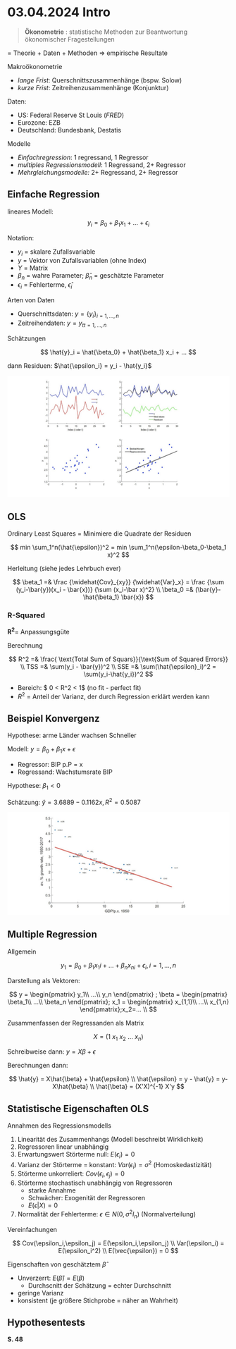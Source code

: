 # 03.04.2024 Intro

> **Ökonometrie** : statistische Methoden zur Beantwortung ökonomischer Fragestellungen

= Theorie + Daten + Methoden => empirische Resultate

Makroökonometrie

- *lange Frist*: Querschnittszusammenhänge (bspw. Solow)
- *kurze Frist*: Zeitreihenzusammenhänge (Konjunktur)

Daten:

- US: Federal Reserve St Louis (*FRED*)
- Eurozone: EZB
- Deutschland: Bundesbank, Destatis



Modelle

- *Einfachregression*: 1 regressand, 1 Regressor
- *multiples Regressionsmodell*: 1 Regressand, 2+ Regressor
- *Mehrgleichungsmodelle:* 2+ Regressand, 2+ Regressor



## Einfache Regression

lineares Modell:
$$
y_i = \beta_0+ \beta_1 x_1 + ... + \epsilon_i
$$

Notation:

- $y_i$ = skalare Zufallsvariable
- $y$ = Vektor von Zufallsvariablen (ohne Index)
- $Y$​ = Matrix
- $\beta_n$ = wahre Parameter; $\hat{\beta}_n$ = geschätzte Parameter
- $\epsilon_i$ = Fehlerterme, $\hat{\epsilon}_i$​



Arten von Daten

- Querschnittsdaten: $y = \{y_i\}_{i=1,...,n}$
- Zeitreihendaten: $y = {y_t}_{t=1,...,n}$



Schätzungen

$$
\hat{y}_i = \hat{\beta_0} + \hat{\beta_1} x_i + ...
$$

dann Residuen: $\hat{\epsilon_i} = y_i - \hat{y_i}$

![img](../images/2024-04-11_17-47-39.jpg)

## OLS

Ordinary Least Squares = Minimiere die Quadrate der Residuen

$$
min \sum_1^n(\hat{\epsilon})^2 = 
min \sum_1^n(\epsilon-\beta_0-\beta_1 x)^2
$$

Herleitung (siehe jedes Lehrbuch ever)

$$
\beta_1 =& \frac
	{\widehat{Cov}_{xy}}
	{\widehat{Var}_x} 
= \frac
	{\sum (y_i-\bar{y})(x_i - \bar{x})}
	{\sum (x_i-\bar x)^2}
\\
\beta_0 =& (\bar{y}- \hat{\beta_1} \bar{x})
$$

### R-Squared

$\mathbf{R^2}$​​ = Anpassungsgüte 

Berechnung

$$
R^2 =& \frac{ \text{Total Sum of Squars}}{\text{Sum of Squared Errors}} \\
TSS =& \sum(y_i - \bar{y})^2 \\
SSE =& \sum(\hat{\epsilon}_i)^2 = \sum(y_i-\hat{y_i})^2
$$

- Bereich: $ 0 < R^2 < 1$ (no fit - perfect fit)
- $R^2$ = Anteil der Varianz, der durch Regression erklärt werden kann



## Beispiel Konvergenz

Hypothese: arme Länder wachsen Schneller

Modell: $y = \beta_0 + \beta_1x+\epsilon$

- Regressor: BIP p.P = x
- Regressand: Wachstumsrate BIP

Hypothese: $\beta_1 < 0$ 

Schätzung: $\hat{y} = 3.6889 - 0.1162 x, R^2 = 0.5087$

![img](../images/2024-04-11_18-10-49.jpg)

## Multiple Regression

Allgemein

$$
y_1 = \beta_0 + \beta_1 x_1i + ... + \beta_n x_{ni} + \epsilon_i, i=1,...,n
$$

 Darstellung als Vektoren:

$$
y = \begin{pmatrix}
 y_1\\
 ...\\
 y_n
\end{pmatrix} ;
\beta  = \begin{pmatrix}
 \beta_1\\
 ...\\
 \beta_n
\end{pmatrix};
x_1 =  \begin{pmatrix}
 x_{1,1}\\
 ...\\
 x_{1,n}
\end{pmatrix};x_2=... \\
$$

 Zusammenfassen der Regressanden als Matrix

$$
X = (1 \ x_1 \ x_2 \ ... \ x_n)
$$

Schreibweise dann: $y = X\beta+ \epsilon$

Berechnungen dann: 

$$
\hat{y} = X\hat{\beta} + \hat{\epsilon} \\
\hat{\epsilon} = y - \hat{y} = y- X\hat{\beta} \\
\hat{\beta} = (X'X)^{-1} X'y
$$

 

## Statistische Eigenschaften OLS

Annahmen des Regressionsmodells

1. Linearität des Zusammenhangs (Modell beschreibt Wirklichkeit)
2. Regressoren linear unabhängig
3. Erwartungswert Störterme null: $E(\epsilon_i)=0$
4. Varianz der Störterme = konstant: $Var(\epsilon_i)= \sigma^2$ (Homoskedastizität)
5. Störterme unkorreliert: $Cov(\epsilon_i,\epsilon_j)=0$​
6. Störterme stochastisch unabhängig von Regressoren
    - starke Annahme
    - Schwächer: Exogenität der Regressoren
    - $E(\epsilon| X)=0$
7. Normalität der Fehlerterme: $\epsilon \in N(0, \sigma^2I_n)$ (Normalverteilung)



Vereinfachungen

$$
Cov(\epsilon_i,\epsilon_j) = E(\epsilon_i,\epsilon_j) \\
Var(\epsilon_i) = E(\epsilon_i^2) \\
E(\vec{\epsilon}) = 0
$$

 

Eigenschaften von geschätztem $\hat{\beta}$

- Unverzerrt: $E(\hat{\beta})= E(\beta)$​
    - Durchscnitt der Schätzung = echter Durchschnitt
- geringe Varianz
- konsistent (je größere Stichprobe = näher an Wahrheit)

## Hypothesentests

**S. 48**

